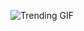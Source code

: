 ![Trending GIF](https://media2.giphy.com/media/v1.Y2lkPThiYjIxNzcyZHpnanphdmZ3OWg1cXR3c2hya3NqaGViMmVpbWo5dHIyanBpdDg5diZlcD12MV9naWZzX3NlYXJjaCZjdD1n/2jMtpIi8mhE8ctiMtK/giphy.gif)
